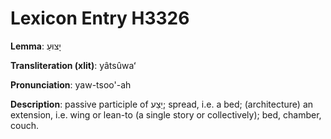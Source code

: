 # Lexicon Entry H3326

**Lemma**: יָצוּעַ

**Transliteration (xlit)**: yâtsûwaʻ

**Pronunciation**: yaw-tsoo'-ah

**Description**:
passive participle of יַצַע; spread, i.e. a bed; (architecture) an extension, i.e. wing or lean-to (a single story or collectively); bed, chamber, couch.
